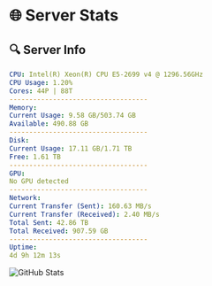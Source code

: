 # 🌐 Server Stats
## 🔍 Server Info
```yaml
CPU: Intel(R) Xeon(R) CPU E5-2699 v4 @ 1296.56GHz
CPU Usage: 1.20%
Cores: 44P | 88T
-----------------------------------
Memory:
Current Usage: 9.58 GB/503.74 GB
Available: 490.88 GB
-----------------------------------
Disk:
Current Usage: 17.11 GB/1.71 TB
Free: 1.61 TB
-----------------------------------
GPU:
No GPU detected
-----------------------------------
Network:
Current Transfer (Sent): 160.63 MB/s
Current Transfer (Received): 2.40 MB/s
Total Sent: 42.86 TB
Total Received: 907.59 GB
-----------------------------------
Uptime:
4d 9h 12m 13s
```
![GitHub Stats](https://img.shields.io/badge/Updated-2025-02-12_07:55:31-blue)